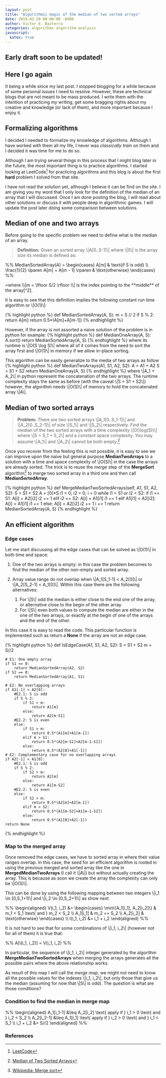 ```yaml
---
layout: post
title: "Algorithmic magic of the median of two sorted arrays"
date: 2019-02-20 08:00:00 -0400
author: Victor E. Bazterra
categories: algorithms algorithm-analysis
javascript:
  katex: true
---
```


## Early draft soon to be updated!

## Here I go again

It being a while since my last post. I stopped blogging for a while because of some personal issues I need to resolve. However, these are technical blogs that are not meant to be mass produced. I write them with the intention of practicing my writing, get some bragging rights about my creative and knowledge (or lack of them), and more important because I enjoy it.

## Formalizing algorithms

I decided I needed to formalize my knowledge of algorithms. Although I have worked with them all my life, I never was *classically train* on them and I decided it was time for me to do so.

Although I am trying several things in this process that I might blog later in the future, the most important thing is to practice algorithms. I started looking at LeetCode[^1] for practicing algorithms and this blog is about the first **hard** problem I solved from that site.

I have not read the solution yet, although I believe it can be find on the site. I am giving you my word that I only look for the definition of the median of an array that I will discussed. Once I am done posting the blog, I will read about other solutions or discuss it with people deep in algorithmic games. I will update the post later doing some comparison between solutions.

## Median of one and two arrays

Before going to the specific problem we need to define what is the median of an array.

> **Definition:** Given an sorted array \\|A[0..S-1]\\| where \\|S\\| is the array size its median is defined as:
<p>%%
MedianSortedArray(A) = \begin{cases}
A[m] & \text{if S is odd} \\
\frac{1}{2} \lparen A[m] + A[m - 1] \rparen  & \text{otherwise}
\end{cases}
%%</p>
>where \\|m = \lfloor S/2 \rfloor \\| is the index pointing to the **middle** of the array[^2].

It is easy to see that this definition implies the following constant run time algorithm or \\|O(1)\\|:

{% highlight python %}
def MedianSortedArray(A, S):
    m = S // 2
    if S % 2:
      return A[m]
    return 0.5*(A[m]+A[m-1])
{% endhighlight %}

However, if the array is not assorted a naive solution of the problem is in python for example:
{% highlight python %}
def MedianOneArray(A, S):
    A.sort()
    return MedianSortedArray(A, S)
{% endhighlight %}
where its runtime is \\|O(S \log S)\\| where all of it comes from the need to sort the array first and \\|O(1)\\| in memory if we allow in-place sorting.

This algorithm can be easily generalize to the media of two arrays as follow
{% highlight python %}
def MedianTwoArrays(A1, S1, A2, S2):
    A = A1 + A2
    S = S1 + S2
    return MedianOneArray(A, S)
{% endhighlight %}
where \\|A_1 + A_2\\| in python represent the concatenation of the two arrays. The runtime complexity stays the same as before (with the caveat \\|S = S1 + S2\\|) however, the algorithm needs \\|O(S)\\| of memory to hold the concatenated array \\|A\\|.

## Median of two sorted arrays

> **Problem:** There are two sorted arrays \\|A_1[0..S_1-1]\\| and \\|A_2[0..S_2-1]\\| of size \\|S_1\\| and \\|S_2\\| respectively. Find the median of the two sorted arrays with a time complexity \\|O(\log(S))\\| where \\|S = S_1 + S_2\\| and a constant space complexity. You may assume \\|A_1\\| and \\|A_2\\| cannot be both empty.[^3]

Once you recover from the feeling this is not possible, it is easy to see we can improve upon the naive but general purpose **MedianTwoArrays** to a solution with a time and space complexity of \\|O(S)\\| in the case the arrays are already sorted. The trick is to reuse the *merge* step of the **MergeSort** algorithm[^4] to merge two sorted array in a third one and then call **MedianSortedArray**.

{% highlight python %}
def MergeMedianTwoSortedArrays(self, A1, S1, A2, S2):
    S = S1 + S2
    A = [0]*S
    i1 = 0; i2 = 0; i = 0
    while i1 < S1 or i2 < S2:
        if i1 == S1:
            A[i] = A2[i2]
            i2 += 1
        elif i2 == S2:
            A[i] = A1[i1]
            i1 += 1
        elif A1[i1] < A2[i2]:
            A[i] = A1[i1]
            i1 += 1
        else:
            A[i] = A2[i2]
            i2 += 1
        i += 1
    return MedianSortedArray(A, S)
{% endhighlight %}


## An efficient algorithm

### Edge cases

Let me start discussing all the edge cases that can be solved as \\|O(1)\\| in both time and space:

1. One of the two arrays is empty: in this case the problem becomes to find the median of the other non-empty and sorted array.

2. Array value range do not overlap when \\|A_1[S_1-1] < A_2[0]\\| or \\|A_2[S_2-1] < A_1[0]\\|. Within this case there are the following alternatives:

    1. For \\|S\\| odd the median is either close to the end one of the array, or alternative close to the begin of the other array.
    2. For \\|S\\| even both values to compute the median are either in the one of the two arrays, or exactly at the begin of one of the arrays and the end of the other.

In this case it is easy to read the code. This particular function is implemented such as return a **None** if the array are not an edge case.

{% highlight python %}
def IsEdgeCase(A1, S1, A2, S2):
    S = S1 + S2
    m = S//2

    # E1: One empty array
    if S1 == 0:
        return MedianSortedArray(A2, S2)
    if S2 == 0:
        return MedianSortedArray(A1, S1)

    # E2: No overlapping arrays
    if A1[-1] < A2[0]:
        #E2.1: S is odd
        if S % 2:
            if S1 > m:
                return A1[m]
            else:
                return A2[m-S1]
        #E2.2: S is even
        else:
            if S1 > m:
                return 0.5*(A1[m]+A1[m-1])
            elif m > S1:
                return 0.5*(A2[m-S1]+A2[m-1-S1])
            else:
                return 0.5*(A2[0]+A1[-1])
    # E2: Complementary case for no overlapping arrays
    if A2[-1] < A1[0]:
        #E2.1: S is odd
        if S % 2:
            if S2 > m:
                return A2[m]
            else:
                return A1[m-S2]
        #E2.2: S is even
        else:
            if S2 > m:
                return 0.5*(A2[m]+A2[m-1])
            elif m > S2:
                return 0.5*(A1[m-S2]+A1[m-1-S2])
            else:
                return 0.5*(A1[0]+A2[-1])
    return None
{% endhighlight %}

### Map to the merged array

Once removed the edge cases, we have to sorted array in where their value ranges overlap. In this case, the seed for an efficient algorithm is rooted in using the previous merged and sorted array like the one in **MergedMedianTwoArrays** (I call it \\|A\\|) but without actually creating the array. This is because as soon we create the array the complexity can only be \\|O(S)\\|.

This can be done by using the following mapping between two integers \\|i_1 \in [0,S_1+1)\\| and \\|i_2 \in [0,S_2+1)\\| as show next

<p>%%
\begin{aligned}
V(i_1, i_2) &=  \begin{cases}
\min\{A_1[i_1], A_2[i_2]\} & m_1 < S_1 \text{ and } m_2 < S_2 \\
A_1[i_1]                   & m_2 == S_2 \\
A_2[i_2]                   & \text{otherwise}
\end{cases} \\
I(i_1, i_2) &= i_1 + i_2
\end{aligned}
%%</p>

It is not hard to see that for some combinations of \\|i_1, i_2\\| (however not for all of them) it is true that:

<p>%%
A[I(i_1, i_2)] = V(i_1, i_2)
%%</p>

In particular, the sequence of \\|i_1, i_2\\| integer generated by the algorithm **MergeMedianTwoSortedArrays** when merging the arrays generates all the possible pairs where the above relationship works.

As result of this map I will call the *merge map*, we might not need to know all the possible values for the indexes \\|i_1, i_2\\|, but only those that give us the median (assuming for now that \\|S\\| is odd). The question is what are those conditions?

### Condition to find the median in merge map

<p>%%
\begin{aligned}
A_1[i_1-1] &\leq A_2[i_2] \text{ apply if } i_1 > 0 \text{ and } i_2 < S_2 \\
A_2[i_2-1] &\leq A_1[i_1] \text{ apply if } i_2 > 0 \text{ and } i_1 < S_1 \\
i_1 + i_2 &= S//2
\end{aligned}
%%</p>

### References

[^1]: [LeetCode](https://leetcode.com/)
[^2]: [Wikipedia: Median](https://en.wikipedia.org/wiki/Median)
[^3]: [Median of Two Sorted Arrays](https://leetcode.com/problems/median-of-two-sorted-arrays/)
[^4]: [Wikipedia: Merge sort](https://en.wikipedia.org/wiki/Merge_sort)
